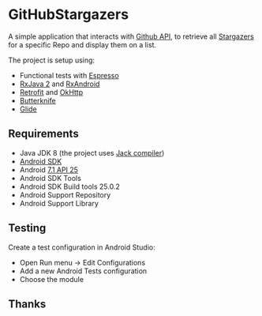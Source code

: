 # GitHubStargazers

A simple application that interacts with [Github API](https://developer.github.com/v3/),
to retrieve all [Stargazers](https://developer.github.com/v3/activity/starring/#list-stargazers)
for a specific Repo and display them on a list.

The project is setup using:

- Functional tests with [Espresso](http://google.github.io/android-testing-support-library/docs/espresso)
- [RxJava 2](https://github.com/ReactiveX/RxJava) and [RxAndroid](https://github.com/ReactiveX/RxAndroid)
- [Retrofit](http://square.github.io/retrofit/) and [OkHttp](https://github.com/square/okhttp)
- [Butterknife](https://github.com/JakeWharton/butterknife)
- [Glide](https://github.com/bumptech/glide)


Requirements
------------

- Java JDK 8 (the project uses [Jack compiler](https://source.android.com/source/jack.html))
- [Android SDK](http://developer.android.com/sdk/index.html)
- Android [7.1 API 25](http://developer.android.com/tools/revisions/platforms.html#7.1)
- Android SDK Tools
- Android SDK Build tools 25.0.2
- Android Support Repository
- Android Support Library


Testing
--------

Create a test configuration in Android Studio:

- Open Run menu -> Edit Configurations
- Add a new Android Tests configuration
- Choose the module


Thanks
--------